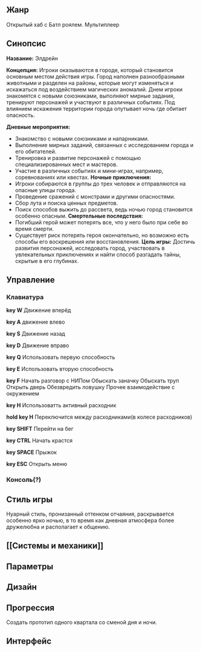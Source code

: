 ## Жанр
Открытый хаб с Батл роялем. Мультиплеер
## Синопсис
**Название:** Элдрейн

**Концепция:** Игроки оказываются в городе, который становится основным местом действия игры. Город наполнен разнообразными животными и разделен на районы, которые могут изменяться и искажаться под воздействием магических аномалий. Днем игроки знакомятся с новыми союзниками, выполняют мирные задания, тренируют персонажей и участвуют в различных событиях. Под влиянием искажения территории города опутывает ночь где обитает опасность.

**Дневные мероприятия:**
- Знакомство с новыми союзниками и напарниками.
- Выполнение мирных заданий, связанных с исследованием города и его обитателей.
- Тренировка и развитие персонажей с помощью специализированных мест и мастеров.
- Участие в различных событиях и мини-играх, например, соревнованиях или квестах.
**Ночные приключения:**
- Игроки собираются в группы до трех человек и отправляются на опасные улицы города.
- Проведение сражений с монстрами и другими опасностями.
- Сбор лута и поиска ценных предметов.
- Поиск способов выжить до рассвета, ведь ночью город становится особенно опасным.
**Смертельные последствия:**
- Погибший герой может потерять все, что у него было при себе во время смерти.
- Существует риск потерять героя окончательно, но возможно есть способы его воскрешения или восстановления.
**Цель игры:**
Достичь развития персонажей, исследовать город, участвовать в увлекательных приключениях и найти способ разгадать тайны, скрытые в его глубинах.
## Управление
### Клавиатура

**key W**
Движение вперёд

**key A**
движение влево

**key S**
Движение назад

**key D**
Движение вправо

**key Q**
Использовать первую способность

**key E**
Использовать вторую способность

**key F**
Начать разговор с НИПом
Обыскать заначку
Обыскать труп
Открыть дверь
Обезвредить ловушку
Прочее взаимодействие с окружением

**key H**
Использоватть активный расходник

**hold key H**
Переключится между расходниками(в колесе расходников)

**key SHIFT**
Перейти на бег

**key CTRL**
Начать крастся

**key SPACE**
Прыжок

**key ESC**
Открыть меню
### Консоль(?)

## Стиль игры
Нуарный стиль, пронизанный оттенком отчаяния, раскрывается особенно ярко ночью, в то время как дневная атмосфера более дружелюбна и располагает к общению.
## [[Системы и механики]]

## Параметры

## Дизайн

## Прогрессия
Создать прототип одного квартала со сменой дня и ночи.

## Интерфейс
